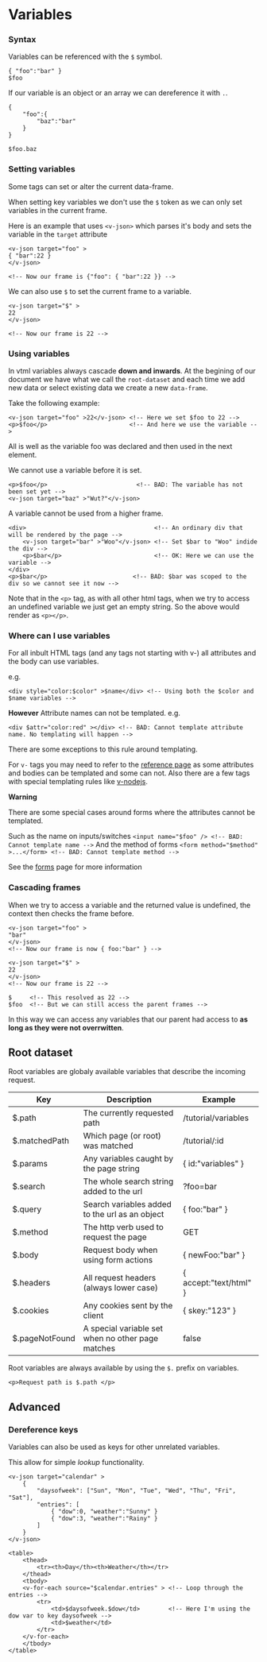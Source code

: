 # Variables

### Syntax

Variables can be referenced with the `$` symbol.
```
{ "foo":"bar" }
$foo
```

If our variable is an object or an array we can dereference it with `.`.
```
{
    "foo":{
        "baz":"bar"
    }
}

$foo.baz
```


### Setting variables

Some tags can set or alter the current data-frame.

When setting key variables we don't use the `$` token as we can only set variables in the current frame.

Here is an example that uses `<v-json>` which parses it's body and sets the variable in the `target` attribute
```
<v-json target="foo" >
{ "bar":22 }
</v-json>

<!-- Now our frame is {"foo": { "bar":22 }} -->
```

We can also use `$` to set the current frame to a variable.
```
<v-json target="$" >
22
</v-json>

<!-- Now our frame is 22 -->
```

### Using variables

In vtml variables always cascade **down and inwards**. At the begining of our document we have what we call the `root-dataset` and each time we add new data or select existing data we create a new `data-frame`.

Take the following example:

```
<v-json target="foo" >22</v-json> <!-- Here we set $foo to 22 -->
<p>$foo</p>                       <!-- And here we use the variable -->
```

All is well as the variable foo was declared and then used in the next element.


We cannot use a variable before it is set.
```
<p>$foo</p>                         <!-- BAD: The variable has not been set yet -->
<v-json target="baz" >"Wut?"</v-json>
```


A variable cannot be used from a higher frame.
```
<div>                                    <!-- An ordinary div that will be rendered by the page -->
    <v-json target="bar" >"Woo"</v-json> <!-- Set $bar to "Woo" indide the div -->
    <p>$bar</p>                          <!-- OK: Here we can use the variable -->
</div>
<p>$bar</p>                        <!-- BAD: $bar was scoped to the div so we cannot see it now -->
```

Note that in the `<p>` tag, as with all other html tags, when we try to access an undefined variable we just get an empty string. So the above would render as `<p></p>`.

### Where can I use variables

For all inbult HTML tags (and any tags not starting with v-) all attributes and the body can use variables.

e.g.
```
<div style="color:$color" >$name</div> <!-- Using both the $color and $name variables -->
```

**However** Attribute names can not be templated.
e.g.
```
<div $attr="color:red" ></div> <!-- BAD: Cannot template attribute name. No templating will happen -->
```

There are some exceptions to this rule around templating.


For `v-` tags you may need to refer to the [reference page](/reference) as some attributes and bodies can be templated and some can not. Also there are a few tags with special templating rules like [v-nodejs](/reference#v-nodejs).


**Warning**

There are some special cases around forms where the attributes cannot be templated.

Such as the name on inputs/switches `<input name="$foo" /> <!-- BAD: Cannot template name -->`
And the method of forms `<form method="$method" >...</form> <!-- BAD: Cannot template method -->`

See the [forms](/tutorial/forms) page for more information

### Cascading frames

When we try to access a variable and the returned value is undefined, the context then checks the frame before.

```
<v-json target="foo" >
"bar"
</v-json>
<!-- Now our frame is now { foo:"bar" } -->

<v-json target="$" >
22
</v-json>
<!-- Now our frame is 22 -->

$     <!-- This resolved as 22 -->
$foo  <!-- But we can still access the parent frames -->

```

In this way we can access any variables that our parent had access to **as long as they were not overrwitten**.


## Root dataset

Root variables are globaly available variables that describe the incoming request.

| Key             | Description                                        | Example                 |
|-----------------|----------------------------------------------------|-------------------------|
| $.path          | The currently requested path                       | /tutorial/variables     |
| $.matchedPath   | Which page (or root) was matched                   | /tutorial/:id           |
| $.params        | Any variables caught by the page string            | { id:"variables" }      |
| $.search        | The whole search string added to the url           | ?foo=bar                |
| $.query         | Search variables added to the url as an object     | { foo:"bar" }           |
| $.method        | The http verb used to request the page             | GET                     |
| $.body          | Request body when using form actions               | { newFoo:"bar" }        |
| $.headers       | All request headers (always lower case)            | { accept:"text/html" }  |
| $.cookies       | Any cookies sent by the client                     | { skey:"123" }          |
| $.pageNotFound  | A special variable set when no other page matches  | false                   |

Root variables are always available by using the `$.` prefix on variables.

```
<p>Request path is $.path </p>
```

## Advanced

### Dereference keys

Variables can also be used as keys for other unrelated variables.

This allow for simple _lookup_ functionality.

```
<v-json target="calendar" >
    {
        "daysofweek": ["Sun", "Mon", "Tue", "Wed", "Thu", "Fri", "Sat"],
        "entries": [
            { "dow":0, "weather":"Sunny" }
            { "dow":3, "weather":"Rainy" }
        ]
    }
</v-json>

<table>
    <thead>
        <tr><th>Day</th><th>Weather</th></tr>
    </thead>
    <tbody>
    <v-for-each source="$calendar.entries" > <!-- Loop through the entries -->
        <tr>
            <td>$daysofweek.$dow</td>        <!-- Here I'm using the dow var to key daysofweek -->
            <td>$weather</td>
        </tr>
    </v-for-each>
    </tbody>
</table>
```

